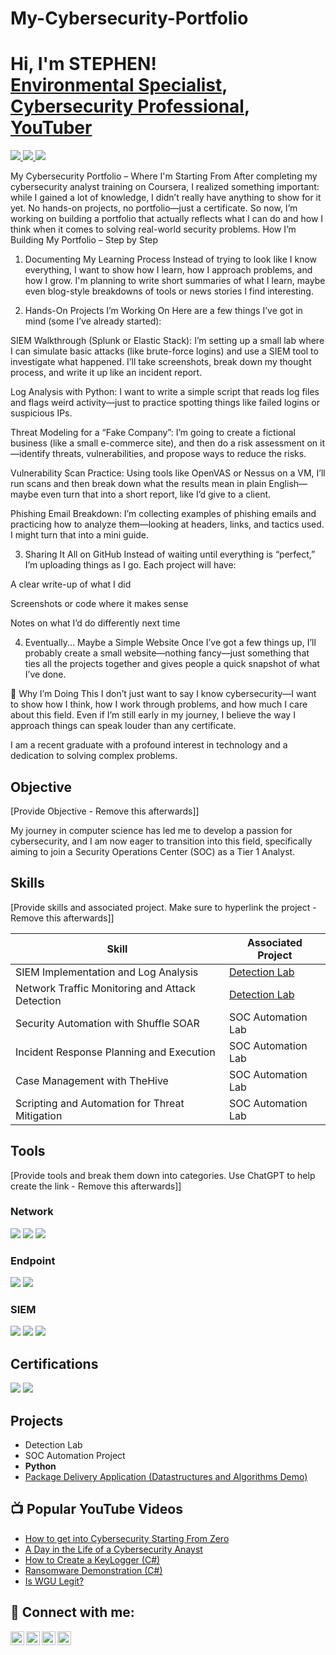 # My-Cybersecurity-Portfolio
<h1>Hi, I'm STEPHEN! <br/>
  <a href="https://github.com/YOUR_GITHUB_USERNAME"> Environmental Specialist</a>, 
  <a href="https://www.linkedin.com/in/stephen-mbi-170a851a8">Cybersecurity Professional</a>, 
  <a href="#">YouTuber</a> <!-- Placeholder for future YouTube link -->
</h1>

<!-- LinkedIn Badge -->
<a href="https://www.linkedin.com/in/stephen-mbi-170a851a8">
  <img src="https://img.shields.io/badge/-LinkedIn-0072b1?&style=for-the-badge&logo=linkedin&logoColor=white" />
</a>

<!-- GitHub Badge -->
<a href="https://github.com/YOUR_GITHUB_USERNAME">
  <img src="https://img.shields.io/badge/-GitHub-181717?style=for-the-badge&logo=github&logoColor=white" />
</a>

<!-- Coursera Certificate Badge -->
<a href="https://www.coursera.org/account/accomplishments/specialization/certificate/EOIO48Q7ULOW">
  <img src="https://img.shields.io/badge/Coursera-Certificate-blue?style=for-the-badge&logo=coursera&logoColor=white" />
</a>


My Cybersecurity Portfolio – Where I'm Starting From
After completing my cybersecurity analyst training on Coursera, I realized something important: while I gained a lot of knowledge, I didn’t really have anything to show for it yet. No hands-on projects, no portfolio—just a certificate. So now, I’m working on building a portfolio that actually reflects what I can do and how I think when it comes to solving real-world security problems.
How I’m Building My Portfolio – Step by Step
1. Documenting My Learning Process
Instead of trying to look like I know everything, I want to show how I learn, how I approach problems, and how I grow. I'm planning to write short summaries of what I learn, maybe even blog-style breakdowns of tools or news stories I find interesting.

2. Hands-On Projects I’m Working On
Here are a few things I’ve got in mind (some I’ve already started):

SIEM Walkthrough (Splunk or Elastic Stack): I’m setting up a small lab where I can simulate basic attacks (like brute-force logins) and use a SIEM tool to investigate what happened. I’ll take screenshots, break down my thought process, and write it up like an incident report.

Log Analysis with Python: I want to write a simple script that reads log files and flags weird activity—just to practice spotting things like failed logins or suspicious IPs.

Threat Modeling for a “Fake Company”: I’m going to create a fictional business (like a small e-commerce site), and then do a risk assessment on it—identify threats, vulnerabilities, and propose ways to reduce the risks.

Vulnerability Scan Practice: Using tools like OpenVAS or Nessus on a VM, I’ll run scans and then break down what the results mean in plain English—maybe even turn that into a short report, like I’d give to a client.

Phishing Email Breakdown: I’m collecting examples of phishing emails and practicing how to analyze them—looking at headers, links, and tactics used. I might turn that into a mini guide.

3. Sharing It All on GitHub
Instead of waiting until everything is “perfect,” I’m uploading things as I go. Each project will have:

A clear write-up of what I did

Screenshots or code where it makes sense

Notes on what I’d do differently next time

4. Eventually... Maybe a Simple Website
Once I’ve got a few things up, I’ll probably create a small website—nothing fancy—just something that ties all the projects together and gives people a quick snapshot of what I’ve done.

🧠 Why I’m Doing This
I don’t just want to say I know cybersecurity—I want to show how I think, how I work through problems, and how much I care about this field. Even if I’m still early in my journey, I believe the way I approach things can speak louder than any certificate.


I am a recent graduate with a profound interest in technology and a dedication to solving complex problems.

## Objective
[Provide Objective - Remove this afterwards]]

My journey in computer science has led me to develop a passion for cybersecurity, and I am now eager to transition into this field, specifically aiming to join a Security Operations Center (SOC) as a Tier 1 Analyst.

## Skills
[Provide skills and associated project. Make sure to hyperlink the project - Remove this afterwards]]

| Skill                                         | Associated Project         |
|-----------------------------------------------|----------------------------|
| SIEM Implementation and Log Analysis          | <a href="https://google.com">Detection Lab</a>|
| Network Traffic Monitoring and Attack Detection | <a href="https://google.com">Detection Lab</a>|
| Security Automation with Shuffle SOAR         | SOC Automation Lab|
| Incident Response Planning and Execution      | SOC Automation Lab|
| Case Management with TheHive                  | SOC Automation Lab|
| Scripting and Automation for Threat Mitigation | SOC Automation Lab|

## Tools
[Provide tools and break them down into categories. Use ChatGPT to help create the link - Remove this afterwards]]

### Network
<div>
    <img src="https://img.shields.io/badge/-Wireshark-1679A7?&style=for-the-badge&logo=Wireshark&logoColor=white" />
    <img src="https://img.shields.io/badge/-Suricata-EF3B2D?&style=for-the-badge&logo=Suricata&logoColor=white" />
    <img src="https://img.shields.io/badge/-Zeek-777BB4?&style=for-the-badge&logo=Zeek&logoColor=white" />
</div>

### Endpoint
<div>
    <img src="https://img.shields.io/badge/-Microsoft_Defender_for_Endpoint-00A4EF?&style=for-the-badge&logo=Microsoft&logoColor=white" />
    <img src="https://img.shields.io/badge/-Velociraptor-4B275F?&style=for-the-badge&logo=Velociraptor&logoColor=white" />
</div>

### SIEM
<div>
    <img src="https://img.shields.io/badge/-Microsoft_Sentinel-0078D4?&style=for-the-badge&logo=Microsoft&logoColor=white" />
    <img src="https://img.shields.io/badge/-Splunk-000000?&style=for-the-badge&logo=Splunk&logoColor=white" />
    <img src="https://img.shields.io/badge/-Elastic-005571?&style=for-the-badge&logo=Elastic&logoColor=white" />
</div>

## Certifications
<img src="https://img.shields.io/badge/Google-Cybersecurity-blue?style=for-the-badge&logo=google&logoColor=white" />
<img src= "https://img.shields.io/badge/Coursera-Certificate-blue?style=for-the-badge&logo=coursera" />



## Projects
- Detection Lab
- SOC Automation Project
-  <b>Python</b>
  - [Package Delivery Application (Datastructures and Algorithms Demo)](https://github.com/joshmadakor1/Package-Delivery-Pathfinding-Algorithm)

<h2>📺 Popular YouTube Videos</h2>

- [How to get into Cybersecurity Starting From Zero](https://www.youtube.com/watch?v=a83ASGn_V_s)
- [A Day in the Life of a Cybersecurity Anayst](https://www.youtube.com/watch?v=uHy3oM7NnoU)
- [How to Create a KeyLogger (C#)](https://www.youtube.com/watch?v=N-L9hklSlNk)
- [Ransomware Demonstration (C#)](https://www.youtube.com/watch?v=OfvdQeh79s0)
- [Is WGU Legit?](https://www.youtube.com/watch?v=E2MwRWxDBkA)

<h2> 🤳 Connect with me:</h2>

[<img align="left" alt="JoshMadakor | YouTube" width="22px" src="https://cdn.jsdelivr.net/npm/simple-icons@v3/icons/youtube.svg" />][youtube]
[<img align="left" alt="JoshMadakor | Twitter" width="22px" src="https://cdn.jsdelivr.net/npm/simple-icons@v3/icons/twitter.svg" />][twitter]
[<img align="left" alt="JoshMadakor | LinkedIn" width="22px" src="https://cdn.jsdelivr.net/npm/simple-icons@v3/icons/linkedin.svg" />][linkedin]
[<img align="left" alt="JoshMadakor | Instagram" width="22px" src="https://cdn.jsdelivr.net/npm/simple-icons@v3/icons/instagram.svg" />][instagram]

[twitter]: https://twitter.com/joshmadakor
[youtube]: https://www.youtube.com/c/joshmadakor
[instagram]: https://www.instagram.com/joshmadakor/
[linkedin]: https://linkedin.com/in/joshmadakor

<!--
**joshmadakor1/joshmadakor1** is a ✨ _special_ ✨ repository because its `README.md` (this file) appears on your GitHub profile.

Here are some ideas to get you started:

- 🔭 I’m currently working on ...
- 🌱 I’m currently learning ...
- 👯 I’m looking to collaborate on ...
- 🤔 I’m looking for help with ...
- 💬 Ask me about ...
- 📫 How to reach me: ...
- 😄 Pronouns: ...
- ⚡ Fun fact: ...
-->
